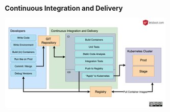 ## Continuous Integration and Delivery

![ci/cd overview](../assets/ci-cd-overview.png)
<!-- .element style="width:80%" -->